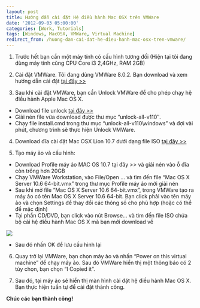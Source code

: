 ```yaml
---
layout: post
title: Hướng dẫn cài đặt Hệ điều hành Mac OSX trên VMWare
date: '2012-09-03 05:00:00'
categories: [Work, Tutorials]
tags: [Windows, MacOSX, VMWare, Virtual Machine]
redirect_from: /huong-dan-cai-dat-he-dieu-hanh-mac-osx-tren-vmware/
---
```


1. Trước hết bạn cần một máy tính có cấu hình tương đối (Hiện tại tôi đang dùng máy tính cũng CPU Core i3 2,4GHz, RAM 2GB)

2. Cài đặt VMWare. Tôi đang dùng VMWare 8.0.2. Bạn download và xem hướng dẫn cài đặt [tại đây >>](http://sinhvienit.net/@forum/threads/176930-vmware-8-0-2-full-download-vmware-workstation-8-0-2-full-crack-keygen/)

3. Sau khi cài đặt VMWare, bạn cần Unlock VMWare để cho phép chạy hệ điều hành Apple Mac OS X.
  * Download file unlock [tại đây >>](http://www.mediafire.com/?6wo9zbhfszuo4w5)
  * Giải nén file vừa download được thư mục “unlock-all-v110″. 
  * Chạy file install.cmd trong thư mục “unlock-all-v110\windows” và đợi vài phút, chương trình sẽ thực hiện Unlock VMWare.
  
4. Download đĩa cài đặt Mac OSX Lion 10.7 dưới dạng file ISO [tại đây >>](http://thepiratebay.se/torrent/7009300/Mac_OSX_Lion_10.7.3_Retail)

5. Tạo máy ảo và cấu hình:
  * Download Profile máy ảo MAC OS 10.7 tại đây >> và giải nén vào ỗ đĩa còn trống hơn 20GB 
  * Chạy VMWare Workstation, vào File/Open … và tìm đến file “Mac OS X Server 10.6 64-bit.vmx” trong thư mục Profile máy ảo mới giải nén
  * Sau khi mở file “Mac OS X Server 10.6 64-bit.vmx”, trong VMWare tạo ra máy ảo có tên Mac OS X Server 10.6 64-bit. Bạn click phải vào tên máy ảo và chọn Settings để thay đổi các thông số cho phù hợp (hoặc có thể để mặc định)
  * Tại phần CD/DVD, bạn click vào nút Browse… và tìm đến file ISO chứa bộ cài hệ điều hành Mac OS X mà bạn mới download về
  
  ![](https://trinhvanchung.files.wordpress.com/2012/09/090312_1442_hngdnci22.png?w=595)
  
  * Sau đó nhấn OK để lưu cấu hình lại
    
6. Quay trở lại VMWare, bạn chọn máy ảo và nhấn “Power on this virtual machine” để chạy máy ảo. Sau đó VMWare hiển thị một thông báo có 2 tùy chọn, bạn chọn “I Copied it”.

7. Sau đó, tại máy ảo sẽ hiển thị màn hình cài đặt hệ điều hành Mac OS X. Bạn thực hiện tuần tự để cài đặt thành công.

**Chúc các bạn thành công!**
